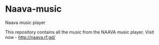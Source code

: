 # Naava-music
Naava music player

This repository contains all the music from the NAAVA music player.
Visit now - http://naava.rf.gd/
